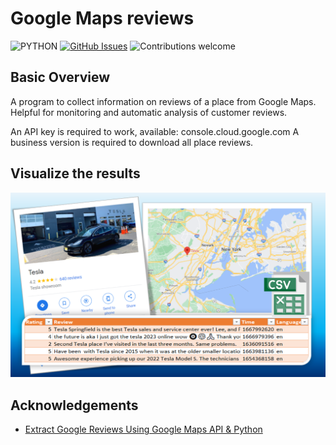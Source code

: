 # Google Maps reviews

![PYTHON](https://img.shields.io/badge/Python-3.9.2-blue.svg)
[![GitHub Issues](https://img.shields.io/github/issues/mateuszschab/Google-Maps-reviews.svg)](https://github.com/mateuszschab/Google-Maps-reviews/issues)
![Contributions welcome](https://img.shields.io/badge/contributions-welcome-orange.svg)

## Basic Overview
A program to collect information on reviews of a place from Google Maps. Helpful for monitoring and automatic analysis of customer reviews.

An API key is required to work, available:
console.cloud.google.com
A business version is required to download all place reviews.

## Visualize the results
![Example](https://github.com/mateuszschab/Google-Maps-reviews/blob/main/img_project/image.png)

**Acknowledgements**
---
+ [Extract Google Reviews Using Google Maps API & Python](https://www.iwebscraping.com/how-to-extract-google-reviews-using-google-maps-api-and-python.php)

